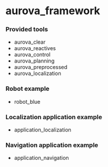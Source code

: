 # aurova_framework

### Provided tools
* aurova_clear
* aurova_reactives
* aurova_control
* aurova_planning
* aurova_preprocessed
* aurova_localization

### Robot example
* robot_blue

### Localization application example
* application_localization

### Navigation application example
* application_navigation
